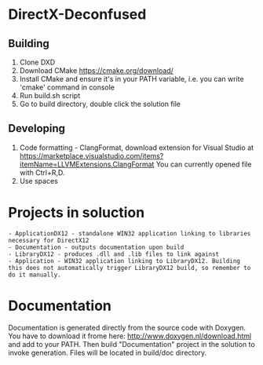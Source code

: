 # DirectX-Deconfused

## Building
1. Clone DXD
2. Download CMake https://cmake.org/download/
3. Install CMake and ensure it's in your PATH variable, i.e. you can write 'cmake' command in console
4. Run build.sh script
5. Go to build directory, double click the solution file

## Developing
1. Code formatting - ClangFormat, download extension for Visual Studio at https://marketplace.visualstudio.com/items?itemName=LLVMExtensions.ClangFormat You can currently opened file with Ctrl+R,D.
2. Use spaces

# Projects in soluction
    - ApplicationDX12 - standalone WIN32 application linking to libraries necessary for DirectX12
	- Documentation - outputs documentation upon build
    - LibraryDX12 - produces .dll and .lib files to link against
    - Application - WIN32 application linking to LibraryDX12. Building this does not automatically trigger LibraryDX12 build, so remember to do it manually.

# Documentation
Documentation is generated directly from the source code with Doxygen. You have to download it frome here: http://www.doxygen.nl/download.html and add to your PATH. Then build "Documentation" project in the solution to invoke generation. Files will be located in build/doc directory.
